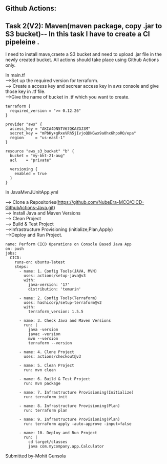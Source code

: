 ## Github Actions:
## Task 2(V2): Maven(maven package, copy .jar to S3 bucket)-- In this task I have to create a CI pipeleine .
I need to install mave,craete a S3 bucket and need to upload .jar file in the newly created bucket. All actions should take place using Github Actions only.
 
In main.tf<br>
-->Set up the required version for terraform. <br>
--> Create a access key and secrear access key in aws console and give those key in .tf file. <br>
-->Give the name of bucket in .tf which you want to create. <br>
```
terraform {
  required_version = ">= 0.12.26"
}

provider "aws" {
  access_key = "AKIA4DN5TV67QKAZGJ3M"
  secret_key = "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"
  region     = "us-east-1"
}

resource "aws_s3_bucket" "b" {
  bucket = "my-bkt-21-aug"
  acl    = "private"

  versioning {
    enabled = true
  }
}

```


In JavaMvnJUnitApp.yml <br>

--> Clone a Repositories(https://github.com/NubeEra-MCO/CICD-GithubActions-Java.git)<br>
-->  Install Java and Maven Versions<br>
--> Clean Project <br>
--> Build & Test Project <br>
-->Infrastructure Provisioning (initialize,Plan,Apply) <br>
-->Deploy and Run Project.<br>

```
name: Perform CICD Operations on Console Based Java App
on: push
jobs:
  CICD:
    runs-on: ubuntu-latest
    steps:
      - name: 1. Config Tools(JAVA, MVN)
        uses: actions/setup-java@v3
        with:
          java-version: '17'
          distribution: 'temurin'

      - name: 2. Config Tools(Terraform)
        uses: hashicorp/setup-terraform@v2
        with:
          terraform_version: 1.5.5

      - name: 3. Check Java and Maven Versions
        run: |
          java -version
          javac -version
          mvn --version
          terraform --version

      - name: 4. Clone Project
        uses: actions/checkout@v3     

      - name: 5. Clean Project
        run: mvn clean

      - name: 6. Build & Test Project
        run: mvn package 
      
      - name: 7. Infrastructure Provisioning(Initialize)
        run: terraform init

      - name: 8. Infrastructure Provisioning(Plan)
        run: terraform plan 

      - name: 9. Infrastructure Provisioning(Plan)
        run: terraform apply -auto-approve -input=false

      - name: 10. Deploy and Run Project
        run: |
          cd target/classes
          java com.mycompany.app.Calculator

```



Submitted by-Mohit Gunsola

